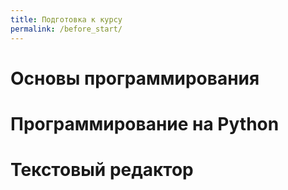 ```yaml
---
title: Подготовка к курсу
permalink: /before_start/
---
```



# Основы программирования

# Программирование на Python

# Текстовый редактор

